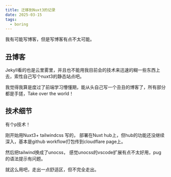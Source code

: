 ```yaml
---
title: 迁移到Nuxt3的记录
date: 2025-03-15
tags:
  - boring
---
```


我有可能写博客，但是写博客有点不太可能。 

## 丑博客

Jekyll看的也是云里雾里，并且也不能用我目前会的技术来迅速的糊一些东西上去，索性自己写个nuxt3的静态站点吧。

我觉得我算是度过了前端学习懵懂期，能从头自己写一个丑丑的博客了，所有部分都是手搓，Take over the world！

## 技术细节

有个p技术！

刚开始用Nuxt3+ tailwindcss 写的， 部署在Nuxt hub上，但hub的功能还没继续深入，基本是github workflow打包传到cloudflare page上。

然后把tailwind换成了unocss， 感觉unocss的vscode扩展有点不太好用，pug的语法提示有问题。

就这么用吧，走出一点舒适区，但不完全走出。



